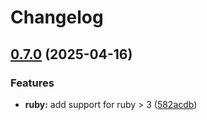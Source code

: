 # Changelog

## [0.7.0](https://github.com/budacom/etherlite/compare/v0.6.0...v0.7.0) (2025-04-16)


### Features

* **ruby:** add support for ruby &gt; 3 ([582acdb](https://github.com/budacom/etherlite/commit/582acdbad57dfb23f188302c65ba0f2bcdfee116))

